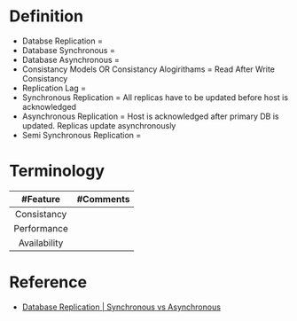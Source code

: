 # Definition
* Databse Replication = 
* Database Synchronous = 
* Database Asynchronous = 
* Consistancy Models OR Consistancy Alogirithams = Read After Write Consistancy
* Replication Lag = 
* Synchronous Replication = All replicas have to be updated before host is acknowledged
* Asynchronous Replication = Host is acknowledged after primary DB is updated. Replicas update asynchronously
* Semi Synchronous Replication = 

# Terminology 
| #Feature  | #Comments |
| :---: | :---: | 
| Consistancy |  |
| Performance |  |
| Availability | |

# Reference
* [Database Replication | Synchronous vs Asynchronous](https://www.youtube.com/watch?v=RIcNswROzCc)
